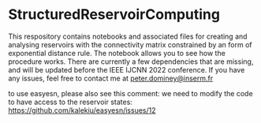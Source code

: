 # StructuredReservoirComputing

This respository contains notebooks and associated files for creating and analysing reservoirs with the connectivity matrix constrained by an form of exponential distance rule.
The notebook allows you to see how the procedure works.  There are currently a few dependencies that are missing, and will be updated before the IEEE IJCNN 2022 conference.  If you have any issues, feel free to contact me at peter.dominey@inserm.fr

to use easyesn, please also see this comment:  we need to modify the code to have access to the reservoir states:
https://github.com/kalekiu/easyesn/issues/12
